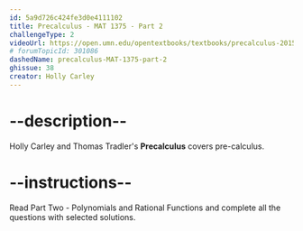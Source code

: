 ```yaml
---
id: 5a9d726c424fe3d0e4111102
title: Precalculus - MAT 1375 - Part 2
challengeType: 2
videoUrl: https://open.umn.edu/opentextbooks/textbooks/precalculus-2015
# forumTopicId: 301086
dashedName: precalculus-MAT-1375-part-2
ghissue: 38
creator: Holly Carley 
---
```


# --description--

Holly Carley and Thomas Tradler's __Precalculus__ covers pre-calculus.

# --instructions--

Read Part Two - Polynomials and Rational Functions and complete all the questions with selected solutions.
